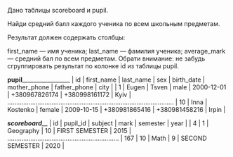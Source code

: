 Дано таблицы scoreboard и pupil.

Найди средний балл каждого ученика по всем школьным предметам.

Результат должен содержать столбцы:

first_name — имя ученика;
last_name — фамилия ученика;
average_mark — средний бал по всем предметам.
Обрати внимание: не забудь сгруппировать результат по колонке id из таблицы pupil.

____________________________________pupil_____________________________________________________
| id  |	first_name | last_name | sex    | birth_date | mother_phone  | father_phone  | city  |
| 1   |	Eugen      | Tsven     | male   | 2000-12-01 | +380967826174 | +380998161172 | Kyiv  |
..............................................................................................
| 10  | Inna       | Kostenko  | female | 2009-10-15 | +380981865416 | +380981458216 | Irpin |

_________________________scoreboard___________________________
| id  | pupil_id  | subject      | mark | semester        | year |
| 4   | 1         | Geography    | 10   | FIRST SEMESTER  | 2015 |
...............................................................
| 167 | 10        | Math         | 9    | SECOND SEMESTER | 2020 |